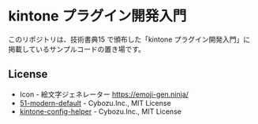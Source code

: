 # kintone プラグイン開発入門

このリポジトリは、技術書典15 で頒布した「kintone プラグイン開発入門」に掲載しているサンプルコードの置き場です。

## License

* Icon - 絵文字ジェネレーター https://emoji-gen.ninja/
* [51-modern-default](https://github.com/kintone-samples/plugin-samples/blob/master/stylesheet/51-modern-default.css) - Cybozu.Inc., MIT License
* [kintone-config-helper](https://github.com/kintone-labs/config-helper/) - Cybozu.Inc., MIT License
